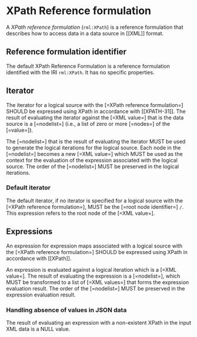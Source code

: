 # XPath Reference formulation

A <dfn>XPath reference formulation</dfn> (`rml:XPath`) is a <a data-cite="RML-Core#dfn-reference-formulation">reference formulation</a> that describes how to access data in a <a data-cite="RML-Core#dfn-data-source">data source</a> in [[XML]] format.

## Reference formulation identifier

The default XPath Reference Formulation is a <a data-cite="RML-Core#dfn-reference-formulation">reference formulation</a> identified with the IRI `rml:XPath`. It has no specific properties.

## Iterator

The <a data-cite="RML-Core#dfn-iterator">iterator</a> for a <a data-cite="RML-Core#dfn-logical-source">logical source</a> with the [=XPath reference formulation=] SHOULD be expressed using XPath in accordance with [[XPATH-31]].
The result of evaluating the <a data-cite="RML-Core#dfn-iterator">iterator</a> against the [=XML value=] that is the <a data-cite="RML-Core#dfn-data-source">data source</a> is a [=nodelist=] (i.e., a list of zero or more [=nodes=] of the [=value=]).

The [=nodelist=] that is the result of evaluating the <a data-cite="RML-Core#dfn-iterator">iterator</a> MUST be used to generate the <a data-cite="RML-Core#dfn-logical-iteration">logical iterations</a> for the <a data-cite="RML-Core#dfn-logical-source">logical source</a>. Each node in the [=nodelist=] becomes a new [=XML value=] which MUST be used as the context for the evaluation of the <a data-cite="RML-Core#dfn-expression">expression</a> associated with the <a data-cite="RML-Core#dfn-logical-source">logical source</a>. The order of the [=nodelist=] MUST be preserved in the logical iterations.

### Default iterator

The <a data-cite="RML-Core#dfn-default-iterator">default iterator</a>, if no <a data-cite="RML-Core#dfn-iterator">iterator</a> is specified for a <a data-cite="RML-Core#dfn-logical-source">logical source</a> with the [=XPath reference formulation=], MUST be the [=root node identifier=] `/`. This expression refers to the root node of the [=XML value=].

## Expressions

An <a data-cite="RML-Core#dfn-expression">expression</a> for <a data-cite="RML-Core#dfn-expression-map">expression maps</a> associated with a <a data-cite="RML-Core#dfn-logical-source">logical source</a> with the [=XPath reference formulation=] SHOULD be expressed using XPath in accordance with [[XPath]].

An <a data-cite="RML-Core#dfn-expression">expression</a> is evaluated against a <a data-cite="RML-Core#dfn-logical-iteration">logical iteration</a> which is a [=XML value=].
The result of evaluating the <a data-cite="RML-Core#dfn-expression">expression</a> is a [=nodelist=], which MUST be transformed to a list of [=XML values=] that forms the <a data-cite="RML-Core#dfn-expression-evaluation-result">expression evaluation result</a>. The order of the [=nodelist=] MUST be preserved in the <a data-cite="RML-Core#dfn-expression-evaluation-result">expression evaluation result</a>.


### Handling absence of values in JSON data  

The result of evaluating an <a data-cite="RML-Core#dfn-expression">expression</a> with a
non-existent XPath in the input XML data is a NULL value.
